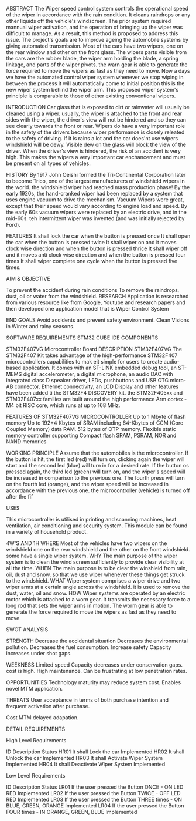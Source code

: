 ABSTRACT
The Wiper speed control system controls the operational speed of the wiper in accordance with the rain condition. It cleans raindrops or any other liquids off the vehicle's windscreen. The prior system required mannual wiper activation, and the operation of bringing up the wiper was difficult to manage. As a result, this method is proposed to address this issue. The project's goals are to improve ageing the automobile systems by giving automated transmission. Most of the cars have two wipers, one on the rear window and other on the front glass. The wipers parts visible from the cars are the rubber blade, the wiper arm holding the blade, a spring linkage, and parts of the wiper pivots. the warn gear is able to generate the force required to move the wipers as fast as they need to move. Now a days we have the automated control wiper system whenever we stop wiping in between the process it will automatically come to initial position this is the new wiper system behind the wiper arm. This proposed wiper system's principle is comparable to those of other existing conventional wipers.

INTRODUCTION
Car glass that is exposed to dirt or rainwater will usually be cleaned using a wiper. usually, the wiper is attached to the front and rear sides with the wiper, the driver's view will not be hindered and so they can see clearly towards the front or rear. Wipers do have a very important role in the safety of the drivers because wiper performance is closely releated to the safety of driving. If it is rains a lot and the car does'nt use wipers windshield will be dewy. Visible dew on the glass will block the view of the driver. When the driver's view is hindered, the risk of an accident is very high. This makes the wipers a very important car enchancement and must be present on all types of vehicles.

HISTORY
By 1917 John Oeishi formed the Tri-Continental Corporation later to become Trico, one of the largest manufacturers of windshield wipers in the world. the windshield wiper had reached mass production phase! By the early 1920s, the hand-cranked wiper had been replaced by a system that uses engine vacuum to drive the mechanism. Vacuum Wipers were great, except that their speed would vary according to engine load and speed. By the early 60s vacuum wipers were replaced by an electric drive, and in the mid-60s. teh intermittent wiper was invented (and was initially rejected by Ford).

FEATURES
It shall lock the car when the button is pressed once
It shall open the car when the button is pressed twice
It shall wiper on and it moves clock wise direction and when the button is pressed thrice
It shall wiper off and it moves anti clock wise direction and when the button is pressed four times
It shall wiper complete one cycle when the button is pressed five times.

AIM & OBJECTIVE

To prevent the accident during rain conditions
To remove the raindrops, dust, oil or water from the windshield.
RESEARCH
Application is researched from various resource like from Google, Youtube and research papers and then developed one application model that is Wiper Control System

END GOALS
Avoid accidents and prevent safety environment.
Clean Visions in Winter and rainy seasons.

SOFTWARE REQUIREMENTS
STM32 CUBE IDE
COMPONENTS

STM32F407VG Microcontroller Board
DESCRIPTION
STM32F407VG
The STM32F407 Kit takes advantage of the high-performance STM32F407 microcontrollers capabilities to mak eit simple for users to create audio-based application. It comes with an ST-LINK embedded debug tool, an ST-MEMS digital accelerometer, a digital microphone, an audio DAC with integrated class D speaker driver, LEDs, pushbuttons and USB OTG micro-AB connector. Ethernet connectivity, an LCD Display and other features have been added ti the STM32F4 DISCOVERY kit. the STM32F405xx and STM32F407xx families are built around the high performance Arm cortex -M4 bit RISC core, which runs at up to 168 MHz.

FEATURES OF STM32F407VG MICROCONTROLLER
Up to 1 Mbyte of flash memory
Up to 192+4 Kbytes of SRAM including 64-Kbytes of CCM (Core Coupled Memory) data RAM.
512 bytes of OTP memory.
Flexible static memory controller supporting Compact flash SRAM, PSRAM, NOR and NAND memories

WORKING PRINCIPLE
Assume that the automobiles is the microcontroller. If the button is hit, the first led (red) will turn on, clicking again the wiper will start and the second led (blue) will turn in for a desired rate. If the button os pressed again, the third led (green) will turn on, and the wiper's speed will be increased in comparison to the previous one. The fourth press will turn on the fourth led (orange), and the wiper speed will be increased in accordance with the previous one. the microcontroller (vehicle) is turned off after the fif

USES

This microcontroller is utilised in printing and scanning machines, heat ventilation, air conditioning and security system.
This module can be found in a variety of household product.

4W'S AND 1H
WHERE
Most of the vehicles have two wipers on the windshield one on the rear windshield and the other on the front windshield. some have a single wiper system.
WHY
The main purpose of the wiper system is to clean the wind screen sufficiently to provide clear visibility at all the time.
WHEN
The main purpose is to be clear the winshield from rain, oil, dust and snow. so that we use wiper whenever these things get struck to the windshield.
WHAT
Wiper system comprises a wiper drive and two wiper arms at a certain angle across the windshield. it is used to remove the dust, water, oil and snow.
HOW
Wiper systems are operated by an electric motor which is attached to a worn gear. It transmits the necessary force to a long rod that sets the wiper arms in motion. The worm gear is able to generate the force required to move the wipers as fast as they need to move.

SWOT ANALYSIS

STRENGTH
Decrease the accidental situation
Decreases the environmental pollution.
Decreases the fuel consumption.
Increase safety
Capacity increases under shot gaps.

WEEKNESS
Limited speed
Capacity decreases under conservation gaps.
cost is high.
High maintenance.
Can be frustrating at low penetration rates.

OPPORTUNITIES
Technology maturity may reduce system cost.
Enables novel MTM application.

THREATS
User acceptance in terms of both purchase intention and frequent activation after purchase.

Cost
MTM delayed adapation.

DETAIL REQUIREMENTS

High Level Requirements

ID	  Description	Status
HR01	It shall Lock the car	Implemented
HR02	It shall Unlock the car	Implemented
HR03	It shall Activate Wiper System	Implemented
HR04	It shall Deactivate Wiper System	Implemented

Low Level Requirements

ID	  Description	Status
LR01	If the user pressed the Button ONCE - ON LED RED	Implemented
LR02	If the user pressed the Button TWICE - OFF LED RED	Implemented
LR03	If the user pressed the Button THREE times - ON BLUE, GREEN, ORANGE	Implemented
LR04	If the user pressed the Button FOUR times - IN ORANGE, GREEN, BLUE	Implemented
